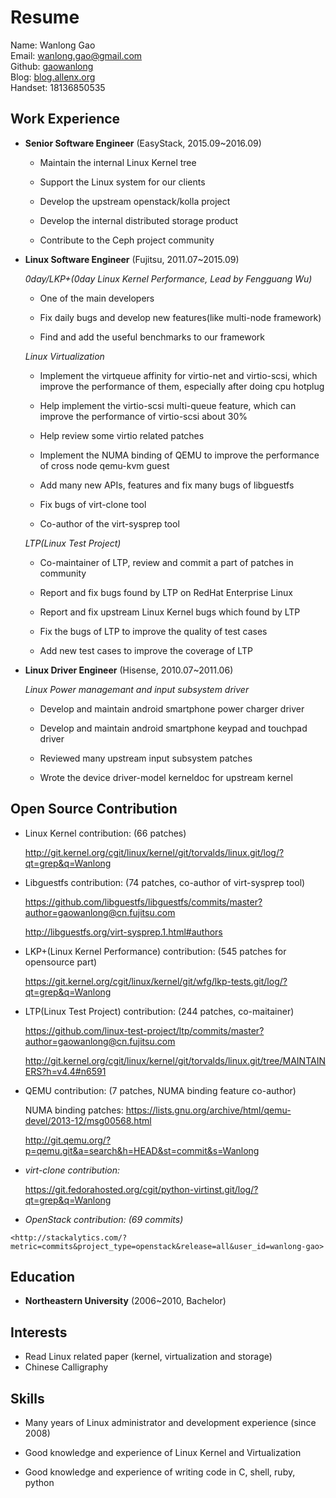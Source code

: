 Resume
======

Name: Wanlong Gao  
Email: [wanlong.gao@gmail.com](mailto:wanlong.gao@gmail.com)  
Github: [gaowanlong](https://github.com/gaowanlong)  
Blog: [blog.allenx.org](http://blog.allenx.org)  
Handset: 18136850535


Work Experience
---------------

*   **Senior Software Engineer** (EasyStack, 2015.09~2016.09)

    - Maintain the internal Linux Kernel tree

    - Support the Linux system for our clients

    - Develop the upstream openstack/kolla project

    - Develop the internal distributed storage product

    - Contribute to the Ceph project community


*   **Linux Software Engineer** (Fujitsu, 2011.07~2015.09)

    *0day/LKP+(0day Linux Kernel Performance, Lead by Fengguang Wu)*

    - One of the main developers

    - Fix daily bugs and develop new features(like multi-node framework)

    - Find and add the useful benchmarks to our framework

    *Linux Virtualization*

    - Implement the virtqueue affinity for virtio-net and virtio-scsi, which
      improve the performance of them, especially after doing cpu hotplug

    - Help implement the virtio-scsi multi-queue feature, which can improve
      the performance of virtio-scsi about 30%

    - Help review some virtio related patches

    - Implement the NUMA binding of QEMU to improve the performance of cross
      node qemu-kvm guest

    - Add many new APIs, features and fix many bugs of libguestfs

    - Fix bugs of virt-clone tool

    - Co-author of the virt-sysprep tool


    *LTP(Linux Test Project)*

    - Co-maintainer of LTP, review and commit a part of patches in community

    - Report and fix bugs found by LTP on RedHat Enterprise Linux

    - Report and fix upstream Linux Kernel bugs which found by LTP

    - Fix the bugs of LTP to improve the quality of test cases

    - Add new test cases to improve the coverage of LTP


*   **Linux Driver Engineer** (Hisense, 2010.07~2011.06)

    *Linux Power managemant and input subsystem driver*

    - Develop and maintain android smartphone power charger driver

    - Develop and maintain android smartphone keypad and touchpad driver

    - Reviewed many upstream input subsystem patches

    - Wrote the device driver-model kerneldoc for upstream kernel


Open Source Contribution
-----------------------

*   Linux Kernel contribution: (66 patches)

    <http://git.kernel.org/cgit/linux/kernel/git/torvalds/linux.git/log/?qt=grep&q=Wanlong>

*   Libguestfs contribution: (74 patches, co-author of virt-sysprep tool)

    <https://github.com/libguestfs/libguestfs/commits/master?author=gaowanlong@cn.fujitsu.com>

    <http://libguestfs.org/virt-sysprep.1.html#authors>

*   LKP+(Linux Kernel Performance) contribution: (545 patches for opensource part)

    <https://git.kernel.org/cgit/linux/kernel/git/wfg/lkp-tests.git/log/?qt=grep&q=Wanlong>

*   LTP(Linux Test Project) contribution: (244 patches, co-maitainer)

    <https://github.com/linux-test-project/ltp/commits/master?author=gaowanlong@cn.fujitsu.com>

    <http://git.kernel.org/cgit/linux/kernel/git/torvalds/linux.git/tree/MAINTAINERS?h=v4.4#n6591>

*   QEMU contribution: (7 patches, NUMA binding feature co-author)

    NUMA binding patches: <https://lists.gnu.org/archive/html/qemu-devel/2013-12/msg00568.html>

    <http://git.qemu.org/?p=qemu.git&a=search&h=HEAD&st=commit&s=Wanlong>


*   *virt-clone contribution:*

    <https://git.fedorahosted.org/cgit/python-virtinst.git/log/?qt=grep&q=Wanlong>

*    *OpenStack contribution: (69 commits)*

    <http://stackalytics.com/?metric=commits&project_type=openstack&release=all&user_id=wanlong-gao>


Education
---------

*   **Northeastern University** (2006~2010, Bachelor)


Interests
---------

*   Read Linux related paper (kernel, virtualization and storage)
*   Chinese Calligraphy


Skills
------

*   Many years of Linux administrator and development experience (since 2008)

*   Good knowledge and experience of Linux Kernel and Virtualization

*   Good knowledge and experience of writing code in C, shell, ruby, python
